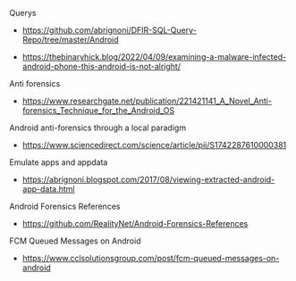 Querys
- https://github.com/abrignoni/DFIR-SQL-Query-Repo/tree/master/Android

- https://thebinaryhick.blog/2022/04/09/examining-a-malware-infected-android-phone-this-android-is-not-alright/

Anti forensics
- https://www.researchgate.net/publication/221421141_A_Novel_Anti-forensics_Technique_for_the_Android_OS

Android anti-forensics through a local paradigm
- https://www.sciencedirect.com/science/article/pii/S1742287610000381

Emulate apps and appdata
- https://abrignoni.blogspot.com/2017/08/viewing-extracted-android-app-data.html

Android Forensics References
- https://github.com/RealityNet/Android-Forensics-References

FCM Queued Messages on Android
- https://www.cclsolutionsgroup.com/post/fcm-queued-messages-on-android
